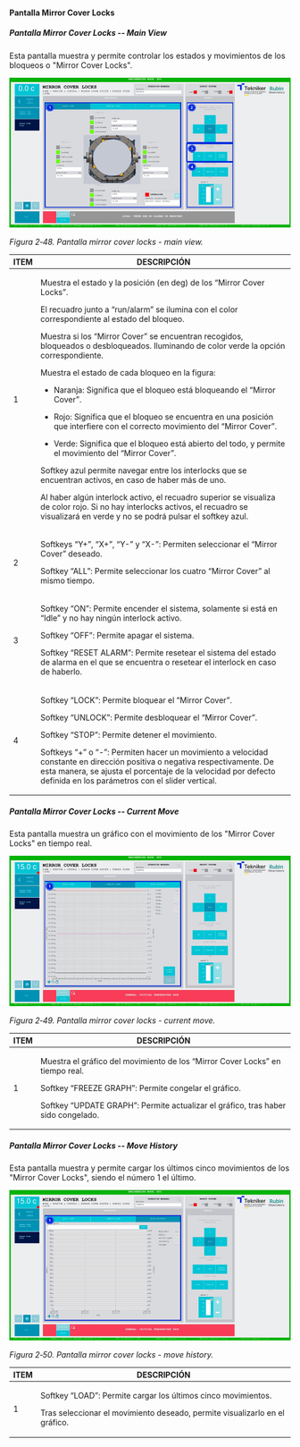#### Pantalla Mirror Cover Locks

##### Pantalla Mirror Cover Locks -- Main View

Esta pantalla muestra y permite controlar los estados y movimientos de los bloqueos o "Mirror Cover Locks".

![](../Resources/media/image64.png)

*Figura 2‑48. Pantalla mirror cover locks - main view.*

<table>
<colgroup>
<col style="width: 13<col style="width: 86</colgroup>
<thead>
<tr class="header">
<th>ITEM</th>
<th>DESCRIPCIÓN</th>
</tr>
</thead>
<tbody>
<tr class="odd">
<td>1</td>
<td><p>Muestra el estado y la posición (en deg) de los “Mirror Cover Locks”.</p>
<p>El recuadro junto a “run/alarm” se ilumina con el color correspondiente al estado del bloqueo.</p>
<p>Muestra si los “Mirror Cover” se encuentran recogidos, bloqueados o desbloqueados. Iluminando de color verde la
opción correspondiente.</p>
<p>Muestra el estado de cada bloqueo en la figura:</p>
<ul>
<li><p>Naranja: Significa que el bloqueo está bloqueando el “Mirror Cover”.</p></li>
<li><p>Rojo: Significa que el bloqueo se encuentra en una posición que interfiere con el correcto movimiento del “Mirror
Cover”.</p></li>
<li><p>Verde: Significa que el bloqueo está abierto del todo, y permite el movimiento del “Mirror Cover”.</p></li>
</ul>
<p>Softkey azul permite navegar entre los interlocks que se encuentran activos, en caso de haber más de uno.</p>
<p>Al haber algún interlock activo, el recuadro superior se visualiza de color rojo. Si no hay interlocks activos, el
recuadro se visualizará en verde y no se podrá pulsar el softkey azul.</p></td>
</tr>
<tr class="even">
<td>2</td>
<td><p>Softkeys “Y+”, “X+”, “Y-” y “X-”: Permiten seleccionar el “Mirror Cover” deseado.</p>
<p>Softkey “ALL”: Permite seleccionar los cuatro “Mirror Cover” al mismo tiempo.</p></td>
</tr>
<tr class="odd">
<td>3</td>
<td><p>Softkey “ON”: Permite encender el sistema, solamente si está en “Idle” y no hay ningún interlock activo.</p>
<p>Softkey “OFF”: Permite apagar el sistema.</p>
<p>Softkey “RESET ALARM”: Permite resetear el sistema del estado de alarma en el que se encuentra o resetear el
interlock en caso de haberlo.</p></td>
</tr>
<tr class="even">
<td>4</td>
<td><p>Softkey “LOCK”: Permite bloquear el “Mirror Cover”.</p>
<p>Softkey “UNLOCK”: Permite desbloquear el “Mirror Cover”.</p>
<p>Softkey “STOP”: Permite detener el movimiento.</p>
<p>Softkeys “+” o “-”: Permiten hacer un movimiento a velocidad constante en dirección positiva o negativa
respectivamente. De esta manera, se ajusta el porcentaje de la velocidad por defecto definida en los parámetros con el
slider vertical.</p></td>
</tr>
</tbody>
</table>

##### Pantalla Mirror Cover Locks -- Current Move

Esta pantalla muestra un gráfico con el movimiento de los "Mirror Cover Locks" en tiempo real.

![](../Resources/media/image65.png)

*Figura 2‑49. Pantalla mirror cover locks - current move.*

<table>
<colgroup>
<col style="width: 13<col style="width: 86</colgroup>
<thead>
<tr class="header">
<th>ITEM</th>
<th>DESCRIPCIÓN</th>
</tr>
</thead>
<tbody>
<tr class="odd">
<td>1</td>
<td><p>Muestra el gráfico del movimiento de los “Mirror Cover Locks” en tiempo real.</p>
<p>Softkey “FREEZE GRAPH”: Permite congelar el gráfico.</p>
<p>Softkey “UPDATE GRAPH”: Permite actualizar el gráfico, tras haber sido congelado.</p></td>
</tr>
</tbody>
</table>

##### Pantalla Mirror Cover Locks -- Move History

Esta pantalla muestra y permite cargar los últimos cinco movimientos de los "Mirror Cover Locks", siendo el número 1 el
último.

![](../Resources/media/image66.png)

*Figura 2‑50. Pantalla mirror cover locks - move history.*

<table>
<colgroup>
<col style="width: 13<col style="width: 86</colgroup>
<thead>
<tr class="header">
<th>ITEM</th>
<th>DESCRIPCIÓN</th>
</tr>
</thead>
<tbody>
<tr class="odd">
<td>1</td>
<td><p>Softkey “LOAD”: Permite cargar los últimos cinco movimientos.</p>
<p>Tras seleccionar el movimiento deseado, permite visualizarlo en el gráfico.</p></td>
</tr>
</tbody>
</table>
